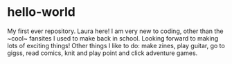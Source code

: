 # hello-world
My first ever repository.
Laura here! I am very new to coding, other than the ~cool~ fansites I used to make back in school. Looking forward to making lots of exciting things! Other things I like to do: make zines, play guitar, go to gigss, read comics, knit and play point and click adventure games. 
